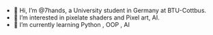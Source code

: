 - 👋 Hi, I’m @7hands, a University student in Germany at BTU-Cottbus.
- 👀 I’m interested in pixelate shaders and Pixel art, AI.
- 🌱 I’m currently learning Python , OOP , AI
<!---
7hands/7hands is a ✨ special ✨ repository because its `README.md` (this file) appears on your GitHub profile.
You can click the Preview link to take a look at your changes.
--->
